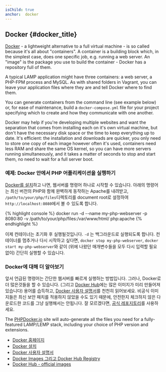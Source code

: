 ```yaml
---
isChild: true
anchor:  docker
---
```


## Docker {#docker_title}

[Docker] - a lightweight alternative to a full virtual machine - is so called because it's all about "containers".  A container is a building block which, in the simplest case, does one specific job, e.g. running a web server.  An "image" is the package you use to build the container - Docker has a repository full of them.

A typical LAMP application might have three containers: a web server, a PHP-FPM process and MySQL. As with shared folders in Vagrant, you can leave your application files where they are and tell Docker where to find them.

You can generate containers from the command line (see example below) or, for ease of maintenance, build a `docker-compose.yml` file for your project specifying which to create and how they communicate with one another.

Docker may help if you're developing multiple websites and want the separation that comes from installing each on it's own virtual machine, but don't have the necessary disk space or the time to keep everything up to date.  It's efficient: the installation and downloads are quicker, you only need to store one copy of each image however often it's used, containers need less RAM and share the same OS kernel, so you can have more servers running simultaneously, and it takes a matter of seconds to stop and start them, no need to wait for a full server boot. 

### 예제: Docker 안에서 PHP 어플리케이션을 실행하기

[Docker를 설치][docker-install]하고 나면, 웹서버를 명령어 하나로 시작할 수 있습니다.
아래의 명령어는 최신 버전의 PHP와 함께 완벽하게 동작하는 Apache를 내려받고, `/path/to/your/php/files`디렉토리를 document root로 설정하여 `http://localhost:8080`에서 볼 수 있도록 합니다.

{% highlight console %}
docker run -d --name my-php-webserver -p 8080:80 -v /path/to/your/php/files:/var/www/html/ php:apache
{% endhighlight %}

이제 컨테이너는 초기화 후 실행될것입니다. `-d` 는 백그라운드로 실행되도록 합니다. 컨테이너를 멈추거나 다시 시작하고 싶다면, `docker stop my-php-webserver`, `docker start my-php-webserver`와 같이 (위에 나왔던 매개변수들을 모두 다시 입력할 필요 없이) 간단히 실행할 수 있습니다.

### Docker에 대해 더 알아보기

앞서 언급된 명령어는 간단한 웹서버를 빠르게 실행하는 방법입니다. 그러나, Docker로 더 많은것들을 할 수 있습니다. (그리고 [Docker Hub][docker-hub]에는 많은 이미지가 미리 만들어져 있습니다) 용어를 습득하고, [Docker 사용자 설명서][docker-doc]를 천천히 읽어보세요. 비공식 이미지들은 최신 보안 패치를 적용하지 않았을 수도 있기 때문에, 안전한지 체크하지 않은 다운로드한 코드를 그냥 실행해서는 안됩니다. 잘 모르겠다면, [공식 레포지토리][docker-hub-official]를 사용하세요.

The [PHPDocker.io] site will auto-generate all the files you need for a fully-featured LAMP/LEMP stack, including your choice of PHP version and extensions.

* [Docker 홈페이지][Docker]
* [Docker 설치][docker-install]
* [Docker 사용자 설명서][docker-doc]
* [Docker Images 그리고 Docker Hub Registry][docker-hub]
* [Docker Hub - official images][docker-hub-official]

[Docker]: http://docker.com/
[docker-hub]: https://hub.docker.com/
[docker-hub-official]: https://hub.docker.com/explore/
[docker-install]: https://docs.docker.com/installation/
[docker-doc]: https://docs.docker.com/userguide/
[PHPDocker.io]: https://phpdocker.io/generator
